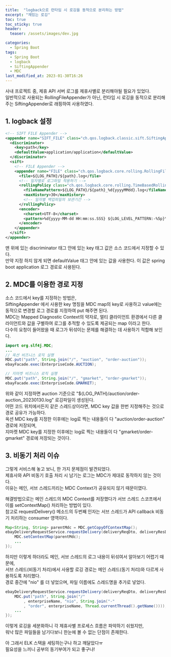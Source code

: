 ```yaml
---
title:  "logback으로 런타임 시 로깅을 동적으로 분리하는 방법"
excerpt: "재밌는 로깅"
toc: true
toc_sticky: true
header:
  teaser: /assets/images/dev.jpg

categories:
  - Spring Boot
tags:
  - Spring Boot
  - logback
  - SiftingAppender
  - MDC
last_modified_at: 2023-01-30T16:26
---
```


사내 프로젝트 중, 제휴 API 서버 로그를 제휴사별로 분리해야될 필요가 있었다.  
일반적으로 사용되는 RollingFileAppender가 아닌, 런타임 시 로깅을 동적으로 분리해주는 SiftingAppender로 래핑하여 사용하였다.  

## 1. logback 설정

```xml
<!-- SIFT FILE Appender -->
<appender name="SIFT_FILE" class="ch.qos.logback.classic.sift.SiftingAppender">
  <discriminator>
    <key>path</key>
    <defaultValue>application/application</defaultValue>
  </discriminator>
  <sift>
    <!-- FILE Appender -->
    <appender name="FILE" class="ch.qos.logback.core.rolling.RollingFileAppender">
      <file>${LOG_PATH}/${path}.log</file>
      <!-- 일자별로 로그파일 적용하기 -->
      <rollingPolicy class="ch.qos.logback.core.rolling.TimeBasedRollingPolicy">
        <fileNamePattern>${LOG_PATH}/${path}_%d{yyyyMMdd}.log</fileNamePattern>
        <maxHistory>30</maxHistory>
        <!-- 일자별 백업파일의 보관기간 -->
      </rollingPolicy>
      <encoder>
        <charset>UTF-8</charset>
        <pattern>%d{yyyy-MM-dd HH:mm:ss.SSS} ${LOG_LEVEL_PATTERN:-%5p}\(${PID:- }\)[%t] [%logger{30}:%line] [${ACTIVE_PROFILES}] %msg%n</pattern>
      </encoder>
    </appender>
  </sift>
</appender>
```

맨 위에 있는 discriminator 태그 안에 있는 key 태그 값은 소스 코드에서 지정할 수 있다.  
만약 지정 하지 않게 되면 defaultValue 태그 안에 있는 값을 사용한다. 이 값은 spring boot application 로그 경로로 사용된다.  

## 2. MDC를 이용한 경로 지정

소스 코드에서 key를 지정하는 방법은,  
SiftingAppender 에서 사용한 key 명칭을 MDC map의 key로 사용하고 value에는 동적으로 변경할 로그 경로를 지정하여 put 해주면 된다.  
MDC는 Mapped Diagnostic Context의 약자로, 멀티 클라이언트 환경에서 다른 클라이언트와 값을 구별하여 로그를 추적할 수 있도록 제공되는 map 이라고 한다.  
다수의 요청이 들어왔을 때 로그가 뒤섞이는 문제를 해결하는 데 사용하기 적합해 보인다.    

```java
import org.slf4j.MDC;
...
// 옥션 비즈니스 로직 실행
MDC.put("path", String.join("/", "auction", "order-auction"));
ebayFacade.exec(EnterpriseCode.AUCTION);

// 지마켓 비즈니스 로직 실행
MDC.put("path", String.join("/", "gmarket", "order-gmarket"));
ebayFacade.exec(EnterpriseCode.GMARKET);
```

위와 같이 지정하면 auction 기준으로 "${LOG_PATH}/auction/order-auction_20230130.log" 로깅파일이 생성된다.  
어떤 코드 위치에서든지 같은 스레드상이라면, MDC key 값을 한번 지정해주는 것으로 경로 공유가 가능하다.  
옥션 MDC key를 지정한 이후에는 log로 찍는 내용들이 다 "auction/order-auction" 경로에 저장되며,  
지마켓 MDC key를 지정한 이후에는 log로 찍는 내용들이 다 "gmarket/order-gmarket" 경로에 저장되는 것이다.  

## 3. 비동기 처리 이슈

그렇게 서비스해 놓고 보니, 한 가지 문제점이 발견되었다.  
제휴사와 API 비동기 호출 처리 시 남기는 로그는 MDC가 제대로 동작하지 않는 것이다.  
이유는 메인, 서브 스레드끼리는 MDC Context가 공유되지 않기 때문이였다.  

해결방법으로는 메인 스레드의 MDC Context를 저장했다가 서브 스레드 스코프에서 이를 setContextMap() 처리하는 방법이 있다.  
참고로 requestDelivery() 메소드의 두번째 인자는 서브 스레드가 API callback 비동기 처리하는 consumer 영역이다.  

```java
Map<String, String> parentMdc = MDC.getCopyOfContextMap();
ebayDeliveryRequestService.requestDelivery(deliveryReqDto, deliveryResDto -> {
    MDC.setContextMap(parentMdc);
    ...
});
```

하지만 이렇게 하더라도 메인, 서브 스레드의 로그 내용이 뒤섞여서 알아보기 어렵기 때문에,  
서브 스레드(비동기 처리)에서 사용할 로깅 경로는 메인 스레드(동기 처리)와 다르게 사용하도록 처리했다.  
경로 중간에 "nio" 를 더 넣었으며, 파일 이름에도 스레드명을 추가로 넣었다.  

```java
ebayDeliveryRequestService.requestDelivery(deliveryReqDto, deliveryResDto -> {
    MDC.put("path", String.join("/"
        , enterpriseName, "nio", String.join("-"
        , "order", enterpriseName, Thread.currentThread().getName())));
    ...
});
```

이렇게 로깅을 세분화하니 각 제휴사별 프로세스 흐름은 파악하기 쉬웠지만,  
워낙 많은 파일들을 남기다보니 한눈에 볼 수 없는 단점이 존재한다.  

아 그래서 ELK 스택을 세팅하는구나 하고 깨달았다ㅠ  
필요성을 느끼니 공부의 동기부여가 되고 좋구나!  